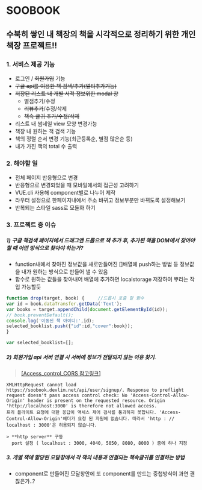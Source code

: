 # SOOBOOK
## 수북히 쌓인 내 책장의 책을 시각적으로 정리하기 위한 개인책장 프로젝트!!

### 1. 서비스 제공 기능
- 로그인 / ~~회원가입~~ 기능
- ~~구글 api를 이용한 책 검색/추가(멀티추가기능)~~
- ~~저장된 리스트 내 개별 서적 정보위한 modal 창~~
  - 별점추가/수정
  - ~~리뷰추가~~/수정/삭제
  - ~~책속 글귀 추가/수정/삭제~~
- 리스트 내 썸네일 view 모양 변경가능
- 책장 내 원하는 책 검색 기능
- 책의 정렬 순서 변경 기능(최근등록순, 별점 많은순 등)
- 내가 가진 책의 total 수 출력


### 2. 해야할 일
- 전체 페이지 반응형으로 변경
- 반응형으로 변경되었을 때 모바일에서의 접근성 고려하기
- VUE.cli 사용해 component별로 나누어 제작
- 라우터 설정으로 한페이지내에서 주소 바뀌고 정보부분만 바뀌도록 설정해보기
- 반복되는 스타일 sass로 모듈화 하기

### 3. 프로젝트 중 이슈

##### 1)  구글 책검색 페이지에서 드래그앤 드롭으로 책 추가 후, 추가된 책을 DOM에서 찾아야 할 때 어떤 방식으로 찾아야 하는가?  
  - function내에서 찾아진 정보값을 새로만들어진 []배열에 push하는 방법 등 정보값을 내가 원하는 방식으로 만들어 낼 수 있음
  - 함수로 원하는 값들을 찾아내어 배열에 추가하면 localstorage 저장하여 뿌리는 작업 가능할듯

  ```javascript
  function drop(target, book) {		//드롭시 호출 할 함수
  var id = book.dataTransfer.getData('Text');
  var books = target.appendChild(document.getElementById(id));
  // book.preventDefault();
  console.log('이동된 책 아이디:',id);
  selected_booklist.push({"id":id,"cover":book});
  }

  var selected_booklist=[];

  ```


##### 2)  회원가입 api 서버 연결 시 서버에 정보가 전달되지 않는 이유 찾기.   
   > [[Access_control_CORS 참고링크]](https://developer.mozilla.org/ko/docs/Web/HTTP/Access_control_CORS)
  ```
  XMLHttpRequest cannot load https://soobook.devlim.net/api/user/signup/. Response to preflight request doesn't pass access control check: No 'Access-Control-Allow-Origin' header is present on the requested resource. Origin 'http://localhost:3000' is therefore not allowed access.
  프리 플라이트 요청에 대한 응답이 액세스 제어 검사를 통과하지 못합니다. 'Access-Control-Allow-Origin'헤더가 요청 된 자원에 없습니다. 따라서 'http : // localhost : 3000'은 허용되지 않습니다.
  ```

    > **http server** 구동    
      port 설정 ( localhost : 3000, 4040, 5050, 8080, 8000 ) 중에 하나 지정

##### 3. 개별 책에 할당된 모달창에서 각 책의 내용과 연결되는 책속글귀를 연결하는 방법
- component로 만들어진 모달창안에 또 component를 만드는 중첩방식이 과연 괜찮은가..?
